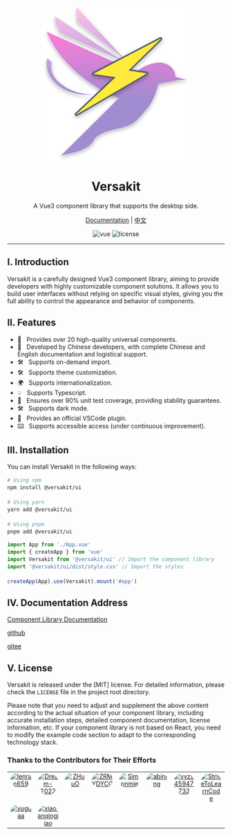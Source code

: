 <div align="center">
  <a href="/">
	<img src="./logo.svg"  />
  </a>
  <h1>Versakit</h1>
  <p>A Vue3 component library that supports the desktop side.</p>
  <p>
    <a href="">Documentation</a> | 
    <a href="./README.zh-CN.md">中文</a>
  </p>
  <p>
    <img src="https://img.shields.io/badge/vue-v3.2.0%2B-%23407fbc" alt="vue">
    <img src="https://img.shields.io/npm/l/@varlet/ui.svg" alt="license">
  </p>
</div>

---

## I. Introduction

Versakit is a carefully designed Vue3 component library, aiming to provide developers with highly customizable component solutions. It allows you to build user interfaces without relying on specific visual styles, giving you the full ability to control the appearance and behavior of components.

## II. Features

- 🚀 &nbsp; Provides over 20 high-quality universal components.
- 💪 &nbsp; Developed by Chinese developers, with complete Chinese and English documentation and logistical support.
- 🛠️ &nbsp; Supports on-demand import.
- 🛠️ &nbsp; Supports theme customization.
- 🌍 &nbsp; Supports internationalization.
- 💡 &nbsp; Supports Typescript.
- 💪 &nbsp; Ensures over 90% unit test coverage, providing stability guarantees.
- 🛠️ &nbsp; Supports dark mode.
- 🔧 &nbsp; Provides an official VSCode plugin.
- ⌨️ &nbsp; Supports accessible access (under continuous improvement).

## III. Installation

You can install Versakit in the following ways:

```bash
# Using npm
npm install @versakit/ui

# Using yarn
yarn add @versakit/ui

# Using pnpm
pnpm add @versakit/ui
```

```js
import App from './App.vue'
import { createApp } from 'vue'
import Versakit from '@versakit/ui' // Import the component library
import '@versakit/ui/dist/style.css' // Import the styles

createApp(App).use(Versakit).mount('#app')
```

## IV. Documentation Address

[Component Library Documentation](https://versakit.github.io/Versakit/)

[github](https://github.com/lenran659/versakit-ui)

[gitee](https://gitee.com/dragon_water/versakit-ui#/dragon_water/versakit-ui/blob/master/%22https:/lenran659.github.io/versakit-docs/%22)

## V. License

Versakit is released under the [MIT] license. For detailed information, please check the `LICENSE` file in the project root directory.

Please note that you need to adjust and supplement the above content according to the actual situation of your component library, including accurate installation steps, detailed component documentation, license information, etc. If your component library is not based on React, you need to modify the example code section to adapt to the corresponding technology stack.

### Thanks to the Contributors for Their Efforts
<table>
  <tbody>
    <tr><td align="center" valign="top" width="12.5%" style="word-break: break-word; white-space: normal;"><a href="https://github.com/lenran659" title="lenran659"><img src="https://avatars.githubusercontent.com/u/74483049?v=4" width="100px;" alt="lenran659" style="border-radius: 9999px;" /></a></td><td align="center" valign="top" width="12.5%" style="word-break: break-word; white-space: normal;"><a href="https://github.com/Dream-2022" title="Dream-2022"><img src="https://avatars.githubusercontent.com/u/131731035?v=4" width="100px;" alt="Dream-2022" style="border-radius: 9999px;" /></a></td><td align="center" valign="top" width="12.5%" style="word-break: break-word; white-space: normal;"><a href="https://github.com/ZHuuO" title="ZHuuO"><img src="https://avatars.githubusercontent.com/u/128499037?v=4" width="100px;" alt="ZHuuO" style="border-radius: 9999px;" /></a></td><td align="center" valign="top" width="12.5%" style="word-break: break-word; white-space: normal;"><a href="https://github.com/ZRMYDYCG" title="ZRMYDYCG"><img src="https://avatars.githubusercontent.com/u/116160870?v=4" width="100px;" alt="ZRMYDYCG" style="border-radius: 9999px;" /></a></td><td align="center" valign="top" width="12.5%" style="word-break: break-word; white-space: normal;"><a href="https://github.com/Simonmie" title="Simonmie"><img src="https://avatars.githubusercontent.com/u/122306263?v=4" width="100px;" alt="Simonmie" style="border-radius: 9999px;" /></a></td><td align="center" valign="top" width="12.5%" style="word-break: break-word; white-space: normal;"><a href="https://github.com/abining" title="abining"><img src="https://avatars.githubusercontent.com/u/86543671?v=4" width="100px;" alt="abining" style="border-radius: 9999px;" /></a></td><td align="center" valign="top" width="12.5%" style="word-break: break-word; white-space: normal;"><a href="https://github.com/yyz945947732" title="yyz945947732"><img src="https://avatars.githubusercontent.com/u/47586954?v=4" width="100px;" alt="yyz945947732" style="border-radius: 9999px;" /></a></td><td align="center" valign="top" width="12.5%" style="word-break: break-word; white-space: normal;"><a href="https://github.com/StriveToLearnCode" title="StriveToLearnCode"><img src="https://avatars.githubusercontent.com/u/184910937?v=4" width="100px;" alt="StriveToLearnCode" style="border-radius: 9999px;" /></a></td>
    </tr>
    <tr><td align="center" valign="top" width="12.5%" style="word-break: break-word; white-space: normal;"><a href="https://github.com/yuguaa" title="yuguaa"><img src="https://avatars.githubusercontent.com/u/58333667?v=4" width="100px;" alt="yuguaa" style="border-radius: 9999px;" /></a></td><td align="center" valign="top" width="12.5%" style="word-break: break-word; white-space: normal;"><a href="https://github.com/xiaotanqingjiao" title="xiaotanqingjiao"><img src="https://avatars.githubusercontent.com/u/85224021?v=4" width="100px;" alt="xiaotanqingjiao" style="border-radius: 9999px;" /></a></td>
    </tr>
  </tbody>
</table>
